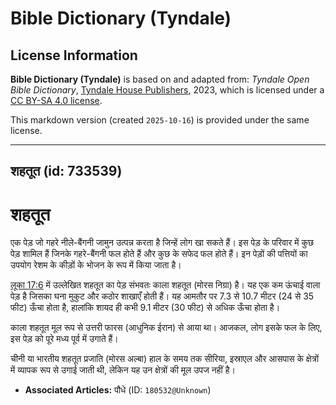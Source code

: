 # Bible Dictionary (Tyndale)

## License Information

**Bible Dictionary (Tyndale)** is based on and adapted from: _Tyndale Open Bible Dictionary_, [Tyndale House Publishers](https://tyndaleopenresources.com/), 2023, which is licensed under a [CC BY-SA 4.0 license](https://creativecommons.org/licenses/by-sa/4.0/legalcode.en).

This markdown version (created `2025-10-16`) is provided under the same license.



--------------------------------

## शहतूत (id: 733539)

शहतूत
=====

एक पेड़ जो गहरे नीले\-बैंगनी जामुन उत्पन्न करता है जिन्हें लोग खा सकते हैं। इस पेड़ के परिवार में कुछ पेड़ शामिल हैं जिनके गहरे\-बैंगनी फल होते हैं और कुछ के सफेद फल होते हैं। इन पेड़ों की पत्तियों का उपयोग रेशम के कीड़ों के भोजन के रूप में किया जाता है।

[लूका 17:6](https://ref.ly/Luke17:6) में उल्लेखित शहतूत का पेड़ संभवतः काला शहतूत (मोरस निग्रा) है। यह एक कम ऊंचाई वाला पेड़ है जिसका घना मुकुट और कठोर शाखाएँ होती हैं। यह आमतौर पर 7\.3 से 10\.7 मीटर (24 से 35 फीट) ऊँचा होता है, हालांकि शायद ही कभी 9\.1 मीटर (30 फीट) से अधिक ऊँचा होता है।

काला शहतूत मूल रूप से उत्तरी फारस (आधुनिक ईरान) से आया था। आजकल, लोग इसके फल के लिए, इस पेड़ को पूरे मध्य पूर्व में उगाते हैं।

चीनी या भारतीय शहतूत प्रजाति (मोरस अल्बा) हाल के समय तक सीरिया, इस्राएल और आसपास के क्षेत्रों में व्यापक रूप से उगाई जाती थी, लेकिन यह उन क्षेत्रों की मूल उपज नहीं है।

* **Associated Articles:** पौधे (ID: `180532@Unknown`)

